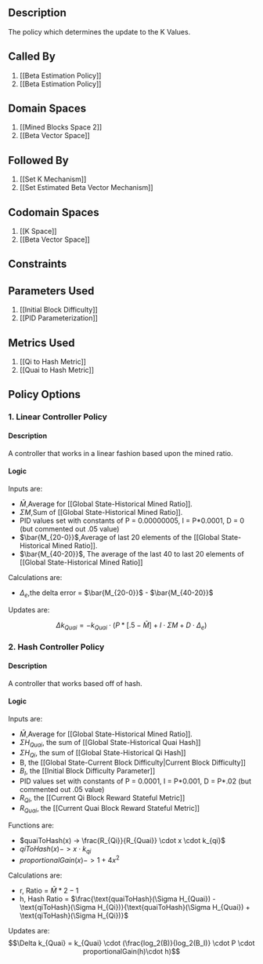## Description

The policy which determines the update to the K Values.
## Called By
1. [[Beta Estimation Policy]]
2. [[Beta Estimation Policy]]
## Domain Spaces
1. [[Mined Blocks Space 2]]
2. [[Beta Vector Space]]
## Followed By
1. [[Set K Mechanism]]
2. [[Set Estimated Beta Vector Mechanism]]
## Codomain Spaces
1. [[K Space]]
2. [[Beta Vector Space]]
## Constraints
## Parameters Used
1. [[Initial Block Difficulty]]
2. [[PID Parameterization]]
## Metrics Used
1. [[Qi to Hash Metric]]
2. [[Quai to Hash Metric]]
## Policy Options
### 1. Linear Controller Policy
#### Description
A controller that works in a linear fashion based upon the mined ratio.
#### Logic
Inputs are:
- $\bar{M}$,Average for [[Global State-Historical Mined Ratio]].
- $\Sigma M$,Sum of [[Global State-Historical Mined Ratio]].
- PID values set with constants of P = 0.00000005, I = P\*0.0001, D = 0 (but commented out .05 value)
-  $\bar{M_{20-0}}$,Average of last 20 elements of the [[Global State-Historical Mined Ratio]].
- $\bar{M_{40-20}}$, The average of the last 40 to last 20 elements of [[Global State-Historical Mined Ratio]]

Calculations are:
- $\Delta_e$,the delta error = $\bar{M_{20-0}}$ - $\bar{M_{40-20}}$

Updates are:

$$\Delta k_{Quai} = -k_{Quai} \cdot (P*[.5-\bar{M}] + I\cdot \Sigma M + D \cdot \Delta_e)$$

### 2. Hash Controller Policy
#### Description
A controller that works based off of hash.
#### Logic
Inputs are:
- $\bar{M}$,Average for [[Global State-Historical Mined Ratio]].
- $\Sigma H_{Quai}$, the sum of [[Global State-Historical Quai Hash]]
- $\Sigma H_{Qi}$, the sum of [[Global State-Historical Qi Hash]]
- B, the [[Global State-Current Block Difficulty|Current Block Difficulty]]
- $B_I$, the [[Initial Block Difficulty Parameter]]
- PID values set with constants of P = 0.0001, I = P\*0.001, D = P\*.02 (but commented out .05 value)
- $R_{Qi}$, the [[Current Qi Block Reward Stateful Metric]]
- $R_{Quai}$, the [[Current Quai Block Reward Stateful Metric]]

Functions are:
- $quaiToHash(x) -> \frac{R_{Qi}}{R_{Quai}} \cdot x \cdot k_{qi}$
- $qiToHash(x) ->  x \cdot k_{qi}$
- $proportionalGain(x)-> 1 + 4 x^2$

Calculations are:
- r, Ratio = $\bar{M}*2-1$ 
- h, Hash Ratio = $\frac{\text{quaiToHash}(\Sigma H_{Quai}) - \text{qiToHash}(\Sigma H_{Qi})}{\text{quaiToHash}(\Sigma H_{Quai}) + \text{qiToHash}(\Sigma H_{Qi})}$

Updates are:
$$\Delta k_{Quai} = k_{Quai} \cdot (\frac{log_2(B)}{log_2(B_I)} \cdot P \cdot proportionalGain(h)\cdot h)$$


